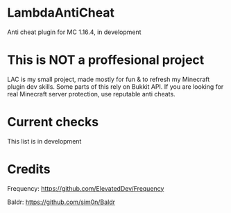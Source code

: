 # LambdaAntiCheat
Anti cheat plugin for MC 1.16.4, in development

# This is NOT a proffesional project
LAC is my small project, made mostly for fun & to refresh my Minecraft plugin dev skills. Some parts of this rely on Bukkit API. If you are looking for real Minecraft server protection, use reputable anti cheats.

# Current checks
This list is in development

# Credits
Frequency: https://github.com/ElevatedDev/Frequency

Baldr: https://github.com/sim0n/Baldr
